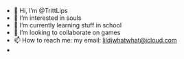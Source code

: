 - 👋 Hi, I’m @TrittLips
- 👀 I’m interested in souls
- 🌱 I’m currently learning stuff in school
- 💞️ I’m looking to collaborate on games
- 📫 How to reach me: my email: lildjwhatwhat@icloud.com
- 
